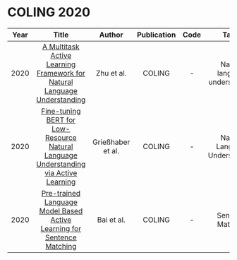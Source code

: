 # COLING 2020

| Year |                                                       Title                                                       |   Author    | Publication | Code | Tasks | Notes | Datasets| Notions |
|:----:|:-----------------------------------------------------------------------------------------------------------------:|:-----------:|:-----------:|:----:|:----:|:-----:|:-----:|:-----:|
| 2020 |       [A Multitask Active Learning Framework for Natural Language Understanding](https://aclanthology.org/2020.coling-main.430/)       |    Zhu et al.     |   COLING    |  -   |  Natural language understanding    |  `Entropy`, `BERT`,  `Multitask`, `PT+FT`, `Hard`    |    ATIS, SNIPS, FB-Werther, FB-Reminder, FB-Alarm   |       |
| 2020 | [Fine-tuning BERT for Low-Resource Natural Language Understanding via Active Learning](https://aclanthology.org/2020.coling-main.100/) | Grießhaber et al. |   COLING    |  -   |  Natural Language Understanding    | `Uncertainty`,    `BERT`, `None`, `PT+FT`, `Hard`   |   QNLI, MNLI, SST_2, SNLI    |       |
| 2020 |        [Pre-trained Language Model Based Active Learning for Sentence Matching](https://aclanthology.org/2020.coling-main.130/)        |    Bai et al.     |   COLING    |  -   |   Sentence Matching   |   `Hybrid`,  `PLMs`, `None`, `PT+FT`, `Hard`    | SNLI, MultiNLI, Quora, LCQMC, BQ      |       |

